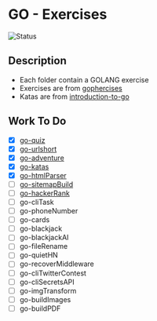 # GO - Exercises

![Status](https://img.shields.io/badge/Status-InProgess-Orange)

## Description

- Each folder contain a GOLANG exercise
- Exercises are from [gophercises](https://gophercises.com/)
- Katas are from [introduction-to-go](https://github.com/davecheney/introduction-to-go)

## Work To Do

- [x] [go-quiz](go-quiz/README.md)
- [x] [go-urlshort](go-urlshort/README.md)
- [x] [go-adventure](go-adventure/README.md)
- [x] [go-katas](go-katas/README.md)
- [x] [go-htmlParser](go-htmlParser/README.md)
- [ ] [go-sitemapBuild](go-sitemapBuild/README.md)
- [ ] [go-hackerRank](go-hackerRank/README.md)
- [ ] go-cliTask
- [ ] go-phoneNumber
- [ ] go-cards
- [ ] go-blackjack
- [ ] go-blackjackAI
- [ ] go-fileRename
- [ ] go-quietHN
- [ ] go-recoverMiddleware
- [ ] go-cliTwitterContest
- [ ] go-cliSecretsAPI
- [ ] go-imgTransform
- [ ] go-buildImages
- [ ] go-buildPDF
